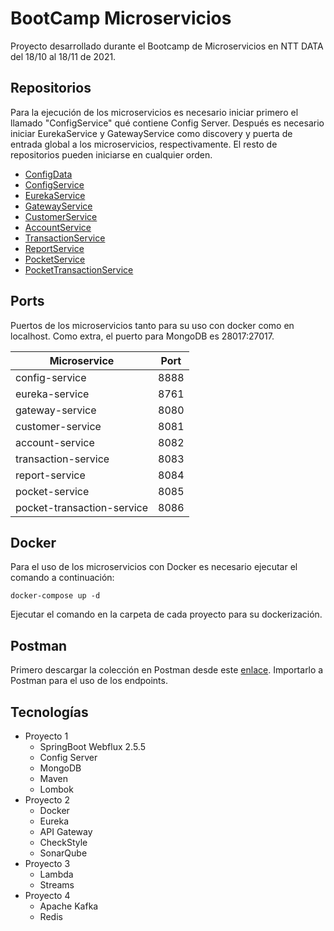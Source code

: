 # BootCamp Microservicios

Proyecto desarrollado durante el Bootcamp de Microservicios en NTT DATA del 18/10 al 18/11 de 2021.

## Repositorios
Para la ejecución de los microservicios es necesario iniciar primero el llamado "ConfigService" qué contiene Config Server. Después es necesario iniciar EurekaService y GatewayService como discovery y puerta de entrada global a los microservicios, respectivamente. El resto de repositorios pueden iniciarse en cualquier orden.

- [ConfigData](https://github.com/christiangarcia97/config-data-p3)
- [ConfigService](https://github.com/christiangarcia97/config-service-p3)
- [EurekaService](https://github.com/christiangarcia97/eureka-service-p3)
- [GatewayService](https://github.com/christiangarcia97/gateway-service-p3)
- [CustomerService](https://github.com/christiangarcia97/customer-service-p3)
- [AccountService](https://github.com/christiangarcia97/account-service-p3)
- [TransactionService](https://github.com/christiangarcia97/transaction-service-p3)
- [ReportService](https://github.com/christiangarcia97/report-service-p3)
- [PocketService](https://github.com/christiangarcia97/pocket-service-p4)
- [PocketTransactionService](https://github.com/christiangarcia97/pocket-transaction-service-p4)

## Ports
Puertos de los microservicios tanto para su uso con docker como en localhost. Como extra, el puerto para MongoDB es 28017:27017.

Microservice | Port | 
--- | --- | 
config-service | 8888 | 
eureka-service | 8761 | 
gateway-service | 8080 | 
customer-service | 8081 | 
account-service | 8082 | 
transaction-service | 8083 | 
report-service | 8084 |
pocket-service | 8085 |
pocket-transaction-service | 8086 |

## Docker 

Para el uso de los microservicios con Docker es necesario ejecutar el comando a continuación:
```
docker-compose up -d
```
Ejecutar el comando en la carpeta de cada proyecto para su dockerización.

## Postman

Primero descargar la colección en Postman desde este [enlace](https://drive.google.com/file/d/1d3qqPssPuQpXtu1bJhb5Kxj1A6xy26C3/view?usp=sharing). Importarlo a Postman para el uso de los endpoints.

## Tecnologías 

* Proyecto 1
    * SpringBoot Webflux 2.5.5
    * Config Server
    * MongoDB
    * Maven
    * Lombok
* Proyecto 2
    * Docker
    * Eureka
    * API Gateway
    * CheckStyle
    * SonarQube
* Proyecto 3
    * Lambda
    * Streams 
* Proyecto 4
    * Apache Kafka
    * Redis

